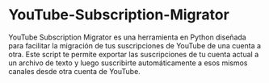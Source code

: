 # YouTube-Subscription-Migrator
 YouTube Subscription Migrator es una herramienta en Python diseñada para facilitar la migración de tus suscripciones de YouTube de una cuenta a otra. Este script te permite exportar las suscripciones de tu cuenta actual a un archivo de texto y luego suscribirte automáticamente a esos mismos canales desde otra cuenta de YouTube.
